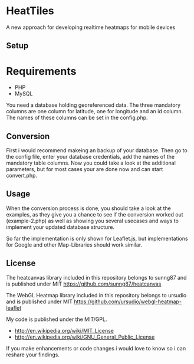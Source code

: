 HeatTiles
=========

A new approach for developing realtime heatmaps for mobile devices

## Setup

# Requirements

- PHP
- MySQL

You need a database holding georeferenced data.
The three mandatory columns are one column for latitude, one for longitude and an id column.
The names of these columns can be set in the config.php.

## Conversion

First i would recommend makeing an backup of your database. 
Then go to the config file, enter your database credentials,
add the names of the mandatory table columns.
Now you could take a look at the additional parameters,
but for most cases your are done now and can start convert.php.

## Usage

When the conversion process is done, you should take a look at
the examples, as they give you a chance to see if the conversion
worked out (example-2.php) as well as showing you several usecases
and ways to implement your updated database structure.

So far the implementation is only shown for Leaflet.js,
but implementations for Google and other Map-Libraries should
work similar.


## License

The heatcanvas library included in this repository belongs to sunng87 and is published under MIT
https://github.com/sunng87/heatcanvas

The WebGL Heatmap library included in this repository belongs to ursudio and is published under MIT
https://github.com/ursudio/webgl-heatmap-leaflet

My code is published under the MIT/GPL.

* http://en.wikipedia.org/wiki/MIT_License
* http://en.wikipedia.org/wiki/GNU_General_Public_License

If you make enhancements or code changes i would love to know so i can reshare your findings.